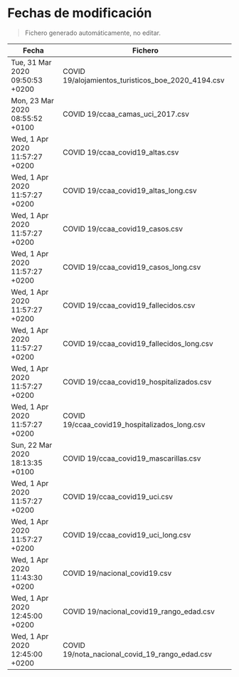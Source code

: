 # Fechas de modificación

> Fichero generado automáticamente, no editar.

| Fecha                           | Fichero                  |
|---------------------------------|--------------------------|
| Tue, 31 Mar 2020 09:50:53 +0200  | COVID 19/alojamientos_turisticos_boe_2020_4194.csv |
| Mon, 23 Mar 2020 08:55:52 +0100  | COVID 19/ccaa_camas_uci_2017.csv |
| Wed, 1 Apr 2020 11:57:27 +0200  | COVID 19/ccaa_covid19_altas.csv |
| Wed, 1 Apr 2020 11:57:27 +0200  | COVID 19/ccaa_covid19_altas_long.csv |
| Wed, 1 Apr 2020 11:57:27 +0200  | COVID 19/ccaa_covid19_casos.csv |
| Wed, 1 Apr 2020 11:57:27 +0200  | COVID 19/ccaa_covid19_casos_long.csv |
| Wed, 1 Apr 2020 11:57:27 +0200  | COVID 19/ccaa_covid19_fallecidos.csv |
| Wed, 1 Apr 2020 11:57:27 +0200  | COVID 19/ccaa_covid19_fallecidos_long.csv |
| Wed, 1 Apr 2020 11:57:27 +0200  | COVID 19/ccaa_covid19_hospitalizados.csv |
| Wed, 1 Apr 2020 11:57:27 +0200  | COVID 19/ccaa_covid19_hospitalizados_long.csv |
| Sun, 22 Mar 2020 18:13:35 +0100  | COVID 19/ccaa_covid19_mascarillas.csv |
| Wed, 1 Apr 2020 11:57:27 +0200  | COVID 19/ccaa_covid19_uci.csv |
| Wed, 1 Apr 2020 11:57:27 +0200  | COVID 19/ccaa_covid19_uci_long.csv |
| Wed, 1 Apr 2020 11:43:30 +0200  | COVID 19/nacional_covid19.csv |
| Wed, 1 Apr 2020 12:45:00 +0200  | COVID 19/nacional_covid19_rango_edad.csv |
| Wed, 1 Apr 2020 12:45:00 +0200  | COVID 19/nota_nacional_covid_19_rango_edad.csv |
